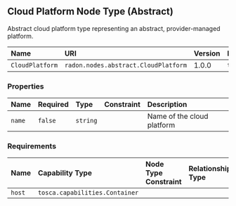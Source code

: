 ## Cloud Platform Node Type (Abstract)

Abstract cloud platform type representing an abstract, provider-managed platform.

| Name | URI | Version | Derived From |
|:---- |:--- |:------- |:------------ |
| `CloudPlatform` | `radon.nodes.abstract.CloudPlatform` | 1.0.0 | `tosca.nodes.Root` |

### Properties

| Name | Required | Type | Constraint | Description |
|:---- |:-------- |:---- |:---------- |:----------- |
| `name` | `false` | `string` |   | Name of the cloud platform |

### Requirements

| Name | Capability Type | Node Type Constraint | Relationship Type | Occurrences |
|:---- |:--------------- |:-------------------- |:----------------- |:------------|
| `host` | `tosca.capabilities.Container` |   |   |   |
